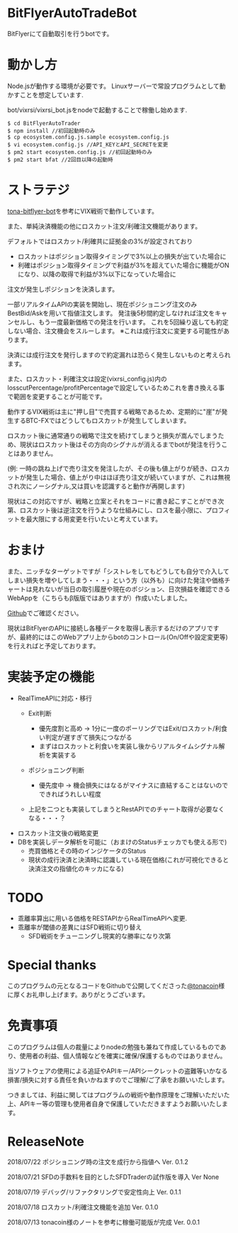 # BitFlyerAutoTradeBot

BitFlyerにて自動取引を行うbotです。

# 動かし方
Node.jsが動作する環境が必要です。
Linuxサーバーで常設プログラムとして動かすことを想定しています.

bot/vixrsi/vixrsi_bot.jsをnodeで起動することで稼働し始めます.

	
	$ cd BitFlyerAutoTrader
	$ npm install //初回起動時のみ
    $ cp ecosystem.config.js.sample ecosystem.config.js
    $ vi ecosystem.config.js //API_KEYとAPI_SECRETを変更
	$ pm2 start ecosystem.config.js //初回起動時のみ
	$ pm2 start bfat //2回目以降の起動時
	
# ストラテジ
[tona-bitflyer-bot](https://note.mu/tonacoin)を参考にVIX戦術で動作しています。

また、単純決済機能の他にロスカット注文/利確注文機能があります。

デフォルトではロスカット/利確共に証拠金の3%が設定されており

- ロスカットはポジション取得タイミングで3%以上の損失が出ていた場合に
- 利確はポジション取得タイミングで利益が3%を超えていた場合に機能がONになり、以降の取得で利益が3%以下になっていた場合に

注文が発生しポジションを決済します。

一部リアルタイムAPIの実装を開始し、現在ポジショニング注文のみBestBid/Askを用いて指値注文します。
発注後5秒間約定しなければ注文をキャンセルし、もう一度最新価格での発注を行います。
これを5回繰り返しても約定しない場合、注文機会をスルーします。
※これは成行注文に変更する可能性があります。


決済には成行注文を発行しますので約定漏れは恐らく発生しないものと考えられます。

また、ロスカット・利確注文は設定(vixrsi_config.js)内のlosscutPercentage/profitPercentageで設定しているためこれを書き換える事で範囲を変更することが可能です。


動作するVIX戦術は主に"押し目"で売買する戦略であるため、定期的に"崖"が発生するBTC-FXではどうしてもロスカットが発生してしまいます。

ロスカット後に通常通りの戦略で注文を続けてしまうと損失が嵩んでしまうため、現状はロスカット後はその方向のシグナルが消えるまでbotが発注を行うことはありません。

(例: 一時の跳ね上げで売り注文を発注したが、その後も値上がりが続き、ロスカットが発生した場合、値上がり中はほぼ売り注文が続いていますが、これは無視され次にノーシグナル,又は買いを認識すると動作が再開します)

現状はこの対応ですが、戦略と立案とそれをコードに書き起こすことができ次第、ロスカット後は逆注文を行うような仕組みにし、ロスを最小限に、プロフィットを最大限にする用変更を行いたいと考えています。

# おまけ

また、ニッチなターゲットですが「シストレをしてもどうしても自分で介入してしまい損失を増やしてしまう・・・」という方（以外も）に向けた発注や価格チャートは見れないが当日の取引履歴や現在のポジション、日次損益を確認できるWebAppを（こちらもβ版版ではありますが）作成いたしました。

[Github](https://github.com/ryoctrl/BitFlyerBotStatus)でご確認ください。

現状はBitFlyerのAPIに接続し各種データを取得し表示するだけのアプリですが、最終的にはこのWebアプリ上からbotのコントロール(On/Offや設定変更等)を行えればと予定しております。

# 実装予定の機能

- RealTimeAPIに対応・移行
	- Exit判断
		- 優先度割と高め -> 1分に一度のポーリングではExit/ロスカット/利食い判定が遅すぎて損失につながる
		- まずはロスカットと利食いを実装し後からリアルタイムシグナル解析を実装する
	- ポジショニング判断
		- 優先度中	-> 機会損失にはなるがマイナスに直結することはないのでできればうれしい程度

	- 上記を二つとも実装してしまうとRestAPIでのチャート取得が必要なくなる・・・？
- ロスカット注文後の戦略変更
- DBを実装しデータ解析を可能に（おまけのStatusチェッカでも使える形で)
	- 売買価格とその時のインジケータのStatus
	- 現状の成行決済と決済時に認識している現在価格(これが可視化できると決済注文の指値化のキッカになる)
	

# TODO

- 乖離率算出に用いる価格をRESTAPIからRealTimeAPIへ変更.
- 乖離率が閾値の差異にはSFD戦術に切り替え
	- SFD戦術をチューニングし現実的な勝率になり次第



# Special thanks

このプログラムの元となるコードをGithubで公開してくださった[@tonacoin](https://twitter.com/tonacoin)様に厚くお礼申し上げます。ありがとうございます。


# 免責事項

このプログラムは個人の裁量によりnodeの勉強も兼ねて作成しているものであり、使用者の利益、個人情報などを確実に確保/保護するものではありません。

当ソフトウェアの使用による追証やAPIキー/APIシークレットの盗難等いかなる損害/損失に対する責任を負いかねますのでご理解/ご了承をお願いいたします。

つきましては、利益に関してはプログラムの戦術や動作原理をご理解いただいた上、APIキー等の管理も使用者自身で保護していただきますようお願いいたします。

# ReleaseNote

2018/07/22 ポジショニング時の注文を成行から指値へ		Ver. 0.1.2

2018/07/21 SFDの手数料を目的としたSFDTraderの試作版を導入	Ver None

2018/07/19 デバッグ/リファクタリングで安定性向上		Ver. 0.1.1

2018/07/18 ロスカット/利確注文機能を追加			Ver. 0.1.0

2018/07/13 tonacoin様のノートを参考に稼働可能版が完成 		Ver. 0.0.1

